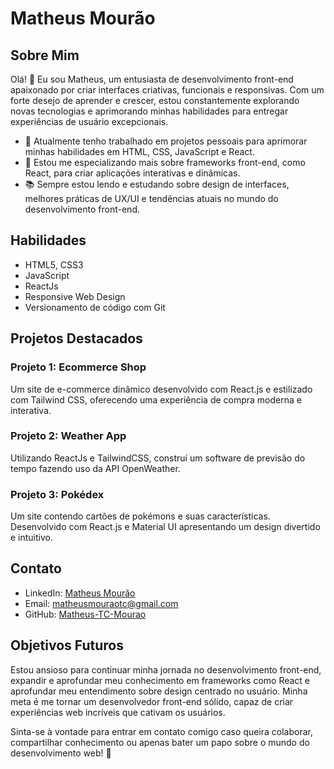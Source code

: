 # Matheus Mourão

## Sobre Mim
Olá! 👋 Eu sou Matheus, um entusiasta de desenvolvimento front-end apaixonado por criar interfaces criativas, funcionais e responsivas. Com um forte desejo de aprender e crescer, estou constantemente explorando novas tecnologias e aprimorando minhas habilidades para entregar experiências de usuário excepcionais.

- 🔭 Atualmente tenho trabalhado em projetos pessoais para aprimorar minhas habilidades em HTML, CSS, JavaScript e React.
- 🌱 Estou me especializando mais sobre frameworks front-end, como React, para criar aplicações interativas e dinâmicas.
- 📚 Sempre estou lendo e estudando sobre design de interfaces, melhores práticas de UX/UI e tendências atuais no mundo do desenvolvimento front-end.

## Habilidades
- HTML5, CSS3
- JavaScript
- ReactJs
- Responsive Web Design
- Versionamento de código com Git


## Projetos Destacados
### Projeto 1: Ecommerce Shop
Um site de e-commerce dinâmico desenvolvido com React.js e estilizado com Tailwind CSS, oferecendo uma experiência de compra moderna e interativa.

### Projeto 2: Weather App
Utilizando ReactJs e TailwindCSS, construí um software de previsão do tempo fazendo uso da API OpenWeather.

### Projeto 3: Pokédex
Um site contendo cartões de pokémons e suas características. Desenvolvido com React.js e Material UI apresentando um design divertido e intuitivo.

## Contato
- LinkedIn: [Matheus Mourão](https://www.linkedin.com/in/seuperfil/matheus-mour%C3%A3o-13a838208)
- Email: matheusmouraotc@gmail.com
- GitHub: [Matheus-TC-Mourao](https://github.com/Matheus-TC-Mourao)

## Objetivos Futuros
Estou ansioso para continuar minha jornada no desenvolvimento front-end, expandir e aprofundar meu conhecimento em frameworks como React e aprofundar meu entendimento sobre design centrado no usuário. Minha meta é me tornar um desenvolvedor front-end sólido, capaz de criar experiências web incríveis que cativam os usuários.

Sinta-se à vontade para entrar em contato comigo caso queira colaborar, compartilhar conhecimento ou apenas bater um papo sobre o mundo do desenvolvimento web! 🚀
